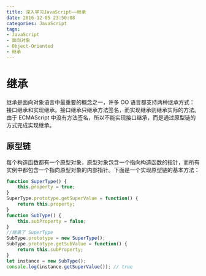 ```yaml
---
title: 深入学习JavaScript——继承
date: 2016-12-05 23:50:08
categories: JavaScript
tags:
- JavaScript
- 面向对象
- Object-Oriented
- 继承
---
```


# 继承

继承是面向对象语言中最重要的概念之一，许多 OO 语言都支持两种继承方式：接口继承和实现继承。接口继承只继承方法签名，而实现继承则继承实际的方法。由于 ECMAScript 中没有方法签名，所以不能实现接口继承，而是通过原型链的方式完成实现继承。

## 原型链

每个构造函数都有一个原型对象，原型对象包含一个指向构造函数的指针，而所有实例中都包含一个指向原型对象的内部指针。下面是一个实现原型链的基本方法：

```javascript
function SuperType() {
    this.property = true;
}
SuperType.prototype.getSuperValue = function() {
    return this.property;
}
function SubType() {
    this.subProperty = false;
}
//继承了 SuperType
SubType.prototype = new SuperType();
SubType.prototype.getSubValue = function() {
    return this.subProperty;
}
let instance = new SubType();
console.log(instance.getSuperValue()); // true
```